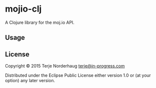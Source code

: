 # mojio-clj

A Clojure library for the moj.io API.

## Usage



## License

Copyright © 2015 Terje Norderhaug <terje@in-progress.com>

Distributed under the Eclipse Public License either version 1.0 or (at
your option) any later version.
